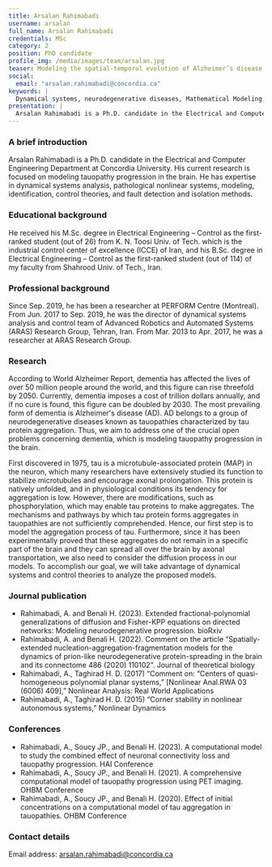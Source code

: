 ```yaml
---
title: Arsalan Rahimabadi
username: arsalan
full_name: Arsalan Rahimabadi
credentials: MSc
category: 2
position: PhD candidate
profile_img: /media/images/team/arsalan.jpg
teaser: Modeling the spatial-temporal evolution of Alzheimer’s disease
social:
  email: "arsalan.rahimabadi@concordia.ca"
keywords: |
  Dynamical systems, neurodegenerative diseases, Mathematical Modeling, Tauopathy
presentation: |
  Arsalan Rahimabadi is a Ph.D. candidate in the Electrical and Computer Engineering Department at Concordia University. His current research is focused on modeling tauopathy progression in the brain. He has expertise in dynamical systems analysis, pathological nonlinear systems, modeling, identification, control theories, and fault detection and isolation methods.
---
```


### A brief introduction

Arsalan Rahimabadi is a Ph.D. candidate in the Electrical and Computer Engineering Department at Concordia University. His current research is focused on modeling tauopathy progression in the brain. He has expertise in dynamical systems analysis, pathological nonlinear systems, modeling, identification, control theories, and fault detection and isolation methods. 


### Educational background

He received his M.Sc. degree in Electrical Engineering – Control as the first-ranked student (out of 26) from K. N. Toosi Univ. of Tech. which is the industrial control center of excellence (ICCE) of Iran, and his B.Sc. degree in Electrical Engineering – Control as the first-ranked student (out of 114) of my faculty from Shahrood Univ. of Tech., Iran.   


### Professional background

Since Sep. 2019, he has been a researcher at PERFORM Centre (Montreal). From Jun. 2017 to Sep. 2019, he was the director of dynamical systems analysis and control team of Advanced Robotics and Automated Systems (ARAS) Research Group, Tehran, Iran. From Mar. 2013 to Apr. 2017, he was a researcher at ARAS Research Group.
 

### Research 

According to World Alzheimer Report, dementia has affected the lives of over 50 million people around the world, and this figure can rise threefold by 2050. Currently, dementia imposes a cost of trillion dollars annually, and if no cure is found, this figure can be doubled by 2030. The most prevailing form of dementia is Alzheimer's disease (AD). AD belongs to a group of neurodegenerative diseases known as tauopathies characterized by tau protein aggregation. Thus, we aim to address one of the crucial open problems concerning dementia, which is modeling tauopathy progression in the brain.
 
First discovered in 1975, tau is a microtubule-associated protein (MAP) in the neuron, which many researchers have extensively studied its function to stabilize microtubules and encourage axonal prolongation. This protein is natively unfolded, and in physiological conditions its tendency for aggregation is low. However, there are modifications, such as phosphorylation, which may enable tau proteins to make aggregates. The mechanisms and pathways by which tau protein forms aggregates in tauopathies are not sufficiently comprehended. Hence, our first step is to model the aggregation process of tau. Furthermore, since it has been experimentally proved that these aggregates do not remain in a specific part of the brain and they can spread all over the brain by axonal transportation, we also need to consider the diffusion process in our models. To accomplish our goal, we will take advantage of dynamical systems and control theories to analyze the proposed models.



### Journal publication

-	Rahimabadi, A. and Benali H. (2023). Extended fractional-polynomial generalizations of diffusion and Fisher-KPP equations on directed networks: Modeling neurodegenerative progression. bioRxiv
-	 Rahimabadi, A. and Benali H. (2022). Comment on the article “Spatially-extended nucleation-aggregation-fragmentation models for the dynamics of prion-like neurodegenerative protein-spreading in the brain and its connectome 486 (2020) 110102”. Journal of theoretical biology 
- Rahimabadi, A., Taghirad H. D. (2017) “Comment on: “Centers of quasi-homogeneous polynomial planar systems,” [Nonlinear Anal.RWA 03 (6006) 409],” Nonlinear Analysis: Real World Applications
- Rahimabadi, A., Taghirad H. D. (2015) “Corner stability in nonlinear autonomous systems,” Nonlinear Dynamics


### Conferences

-	Rahimabadi, A., Soucy JP., and Benali H. (2023). A computational model to study the combined effect of neuronal connectivity loss and tauopathy progression. HAI Conference
-	Rahimabadi, A., Soucy JP., and Benali H. (2021). A comprehensive computational model of tauopathy progression using PET imaging. OHBM Conference 
-	Rahimabadi, A., Soucy JP., and Benali H. (2020). Effect of initial concentrations on a computational model of tau aggregation in tauopathies. OHBM Conference


### Contact details

Email address: arsalan.rahimabadi@concordia.ca 

